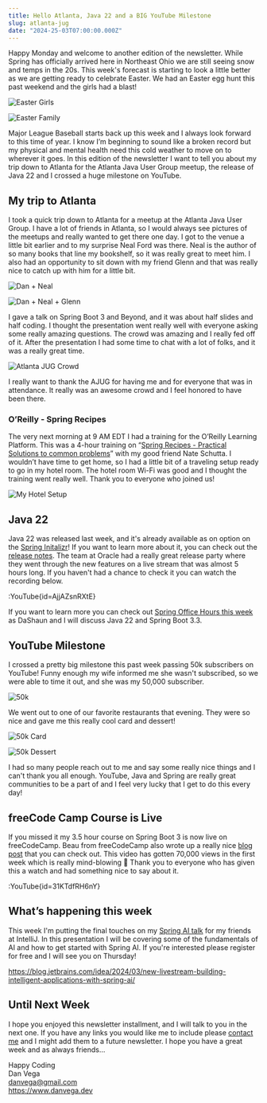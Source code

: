 ```yaml
---
title: Hello Atlanta, Java 22 and a BIG YouTube Milestone
slug: atlanta-jug
date: "2024-25-03T07:00:00.000Z"
---
```


Happy Monday and welcome to another edition of the newsletter. While Spring has officially arrived here in Northeast Ohio we are still seeing snow and temps in the 20s. This week's forecast is starting to look a little better as we are getting ready to celebrate Easter. We had an Easter egg hunt this past weekend and the girls had a blast!

![Easter Girls](/images/newsletter/2024/03/25/easter_girls.JPG)

![Easter Family](/images/newsletter/2024/03/25/easter_family.JPG)


Major League Baseball starts back up this week and I always look forward to this time of year. I know I’m beginning to sound like a broken record but my physical and mental health need this cold weather to move on to wherever it goes. In this edition of the newsletter I want to tell you about my trip down to Atlanta for the Atlanta Java User Group meetup, the release of Java 22 and I crossed a huge milestone on YouTube.

## My trip to Atlanta

I took a quick trip down to Atlanta for a meetup at the Atlanta Java User Group. I have a lot of friends in Atlanta, so I would always see pictures of the meetups and really wanted to get there one day. I got to the venue a little bit earlier and to my surprise Neal Ford was there. Neal is the author of so many books that line my bookshelf, so it was really great to meet him. I also had an opportunity to sit down with my friend Glenn and that was really nice to catch up with him for a little bit.

![Dan + Neal](/images/newsletter/2024/03/25/dan_neal.jpeg)

![Dan + Neal + Glenn](/images/newsletter/2024/03/25/dan_neal_glenn.jpeg)

I gave a talk on Spring Boot 3 and Beyond, and it was about half slides and half coding. I thought the presentation went really well with everyone asking some really amazing questions. The crowd was amazing and I really fed off of it. After the presentation I had some time to chat with a lot of folks, and it was a really great time.

![Atlanta JUG Crowd](/images/newsletter/2024/03/25/atlanta_jug_crowd.jpeg)

I really want to thank the AJUG for having me and for everyone that was in attendance. It really was an awesome crowd and I feel honored to have been there.

### O’Reilly - Spring Recipes

The very next morning at 9 AM EDT I had a training for the O’Reilly Learning Platform. This was a 4-hour training on “[Spring Recipes - Practical Solutions to common problems](https://learning.oreilly.com/live-events/spring-recipes/0636920095810/)” with my good friend Nate Schutta. I wouldn’t have time to get home, so I had a little bit of a traveling setup ready to go in my hotel room. The hotel room Wi-Fi was good and I thought the training went really well. Thank you to everyone who joined us!

![My Hotel Setup](/images/newsletter/2024/03/25/hotel_presentation.jpeg)


## Java 22

Java 22 was released last week, and it's already available as on option on the [Spring Initalizr](https://start.spring.io)! If you want to learn more about it, you can check out the [release notes](https://jdk.java.net/22/release-notes). The team at Oracle had a really great release party where they went through the new features on a live stream that was almost 5 hours long. If you haven't had a chance to check it you can watch the recording below.  

:YouTube{id=AjjAZsnRXtE}

If you want to learn more you can check out [Spring Office Hours this week](https://www.youtube.com/watch?v=ew_wc-mNHfM) as DaShaun and I will discuss Java 22 and Spring Boot 3.3.


## YouTube Milestone

I crossed a pretty big milestone this past week passing 50k subscribers on YouTube! Funny enough my wife informed me she wasn't subscribed, so we were able to time it out, and she was my 50,000 subscriber. 

![50k](/images/newsletter/2024/03/25/50k.jpeg)

We went out to one of our favorite restaurants that evening. They were so nice and gave me this really cool card and dessert! 

![50k Card](/images/newsletter/2024/03/25/50k_card.JPG)

![50k Dessert](/images/newsletter/2024/03/25/50k_dessert.jpeg)

I had so many people reach out to me and say some really nice things and I can't thank you all enough. YouTube, Java and Spring are really great communities to be a part of and I feel very lucky that I get to do this every day!


## freeCode Camp Course is Live

If you missed it my 3.5 hour course on Spring Boot 3 is now live on freeCodeCamp. Beau from freeCodeCamp also wrote up a really nice [blog post](https://www.freecodecamp.org/news/learn-app-development-with-spring-boot-3/) that you can check out. This video has gotten 70,000 views in the first week which is really mind-blowing 🤯 Thank you to everyone who has given this a watch and had something nice to say about it.  

:YouTube{id=31KTdfRH6nY}

## What’s happening this week

This week I'm putting the final touches on my [Spring AI talk](https://blog.jetbrains.com/idea/2024/03/new-livestream-building-intelligent-applications-with-spring-ai/) for my friends at IntelliJ. In this presentation I will be covering some of the fundamentals of AI and how to get started with Spring AI. If you're interested please register for free and I will see you on Thursday! 

https://blog.jetbrains.com/idea/2024/03/new-livestream-building-intelligent-applications-with-spring-ai/

## Until Next Week

I hope you enjoyed this newsletter installment, and I will talk to you in the next one. If you have any links you would like me to include please [contact me](http://twitter.com/therealdanvega) and I might add them to a future newsletter. I hope you have a great week and as always friends...

Happy Coding  
Dan Vega  
danvega@gmail.com  
https://www.danvega.dev